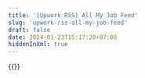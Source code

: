 ```yaml
---
title: '[Upwork RSS] All My Job Feed'
slug: 'upwork-rss-all-my-job-feed'
draft: false
date: 2024-01-23T15:17:20+07:00
hiddenInXml: true
---
```


{{<rssapp-wall id="hbIILFbQ3xwpxxLC">}}

